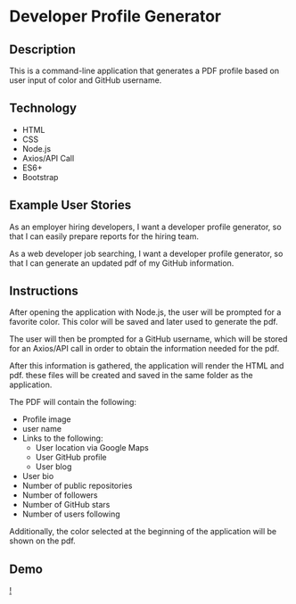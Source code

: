 # Developer Profile Generator

## Description

This is a command-line application that generates a PDF profile based on user input of color and GitHub username.

## Technology

* HTML
* CSS
* Node.js
* Axios/API Call
* ES6+
* Bootstrap

## Example User Stories

As an employer hiring developers, I want a developer profile generator, so that I can easily prepare reports for the hiring team.

As a web developer job searching, I want a developer profile generator, so that I can generate an updated pdf of my GitHub information.

## Instructions

After opening the application with Node.js, the user will be prompted for a favorite color. This color will be saved and later used to generate the pdf.

The user will then be prompted for a GitHub username, which will be stored for an Axios/API call in order to obtain the information needed for the pdf.

After this information is gathered, the application will render the HTML and pdf. these files will be created and saved in the same folder as the application.

The PDF will contain the following:
* Profile image
* user name
* Links to the following:
  * User location via Google Maps
  * User GitHub profile
  * User blog
* User bio
* Number of public repositories
* Number of followers
* Number of GitHub stars
* Number of users following

Additionally, the color selected at the beginning of the application will be shown on the pdf.

## Demo

[!](./assets/application.gif)